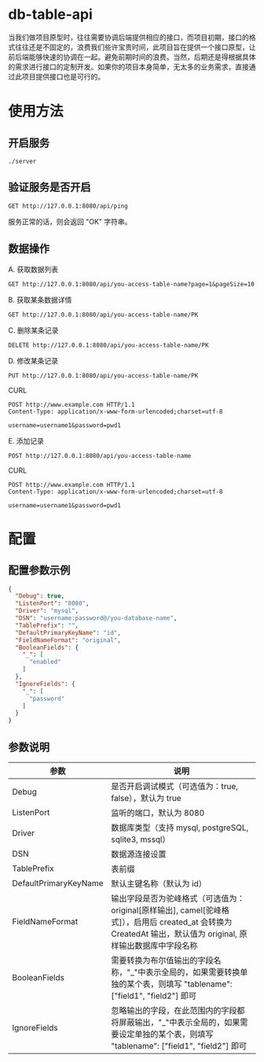 # db-table-api
当我们做项目原型时，往往需要协调后端提供相应的接口，而项目初期，接口的格式往往还是不固定的，浪费我们些许宝贵时间，此项目旨在提供一个接口原型，让前后端能够快速的协调在一起。避免前期时间的浪费。当然，后期还是得根据具体的需求进行接口的定制开发。如果你的项目本身简单，无太多的业务需求，直接通过此项目提供接口也是可行的。

# 使用方法
## 开启服务
```shell
./server
```

## 验证服务是否开启
```url
GET http://127.0.0.1:8080/api/ping
```
服务正常的话，则会返回 "OK" 字符串。
## 数据操作

A. 获取数据列表
```url
GET http://127.0.0.1:8080/api/you-access-table-name?page=1&pageSize=10
```
B. 获取某条数据详情
```url
GET http://127.0.0.1:8080/api/you-access-table-name/PK
```
C. 删除某条记录
```url
DELETE http://127.0.0.1:8080/api/you-access-table-name/PK
```
D. 修改某条记录
```url
PUT http://127.0.0.1:8080/api/you-access-table-name/PK
```
CURL
```curl
POST http://www.example.com HTTP/1.1
Content-Type: application/x-www-form-urlencoded;charset=utf-8

username=username1&password=pwd1
```

E. 添加记录
```url
POST http://127.0.0.1:8080/api/you-access-table-name
```
CURL
```curl
POST http://www.example.com HTTP/1.1
Content-Type: application/x-www-form-urlencoded;charset=utf-8

username=username1&password=pwd1
```

# 配置
## 配置参数示例
```json
{
  "Debug": true,
  "ListenPort": "8080",
  "Driver": "mysql",
  "DSN": "username:password@/you-database-name",
  "TablePrefix": "",
  "DefaultPrimaryKeyName": "id",
  "FieldNameFormat": "original",
  "BooleanFields": {
    "_": [
      "enabled"
    ]
  },
  "IgnoreFields": {
    "_": [
      "password"
    ]
  }
}
```
## 参数说明
参数 | 说明
---- | ---
Debug | 是否开启调试模式（可选值为：true, false），默认为 true
ListenPort |  监听的端口，默认为 8080
Driver |  数据库类型（支持 mysql, postgreSQL, sqlite3, mssql）
DSN | 数据源连接设置
TablePrefix | 表前缀
DefaultPrimaryKeyName | 默认主键名称（默认为 id）
FieldNameFormat | 输出字段是否为驼峰格式（可选值为：original[原样输出], camel[驼峰格式]），启用后 created_at 会转换为 CreatedAt 输出，默认值为 original, 原样输出数据库中字段名称
BooleanFields | 需要转换为布尔值输出的字段名称，"_"中表示全局的，如果需要转换单独的某个表，则填写 "tablename": ["field1", "field2"] 即可
IgnoreFields | 忽略输出的字段，在此范围内的字段都将屏蔽输出，"_"中表示全局的，如果需要设定单独的某个表，则填写 "tablename": ["field1", "field2"] 即可
